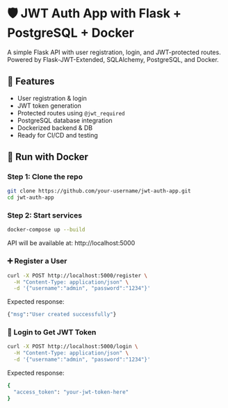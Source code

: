 # 🛡️ JWT Auth App with Flask + PostgreSQL + Docker

A simple Flask API with user registration, login, and JWT-protected routes. Powered by Flask-JWT-Extended, SQLAlchemy, PostgreSQL, and Docker.

## 🚀 Features

- User registration & login
- JWT token generation
- Protected routes using `@jwt_required`
- PostgreSQL database integration
- Dockerized backend & DB
- Ready for CI/CD and testing

## 🐳 Run with Docker

### Step 1: Clone the repo

```bash
git clone https://github.com/your-username/jwt-auth-app.git
cd jwt-auth-app
```
### Step 2: Start services
```bash
docker-compose up --build
```
API will be available at: http://localhost:5000


### ➕ Register a User

```bash
curl -X POST http://localhost:5000/register \
  -H "Content-Type: application/json" \
  -d '{"username":"admin", "password":"1234"}'
```

Expected response:
```bash
{"msg":"User created successfully"}
```


### 🔑 Login to Get JWT Token
```bash
curl -X POST http://localhost:5000/login \
  -H "Content-Type: application/json" \
  -d '{"username":"admin", "password":"1234"}'
```
Expected response:
```bash
{
  "access_token": "your-jwt-token-here"
}
```

